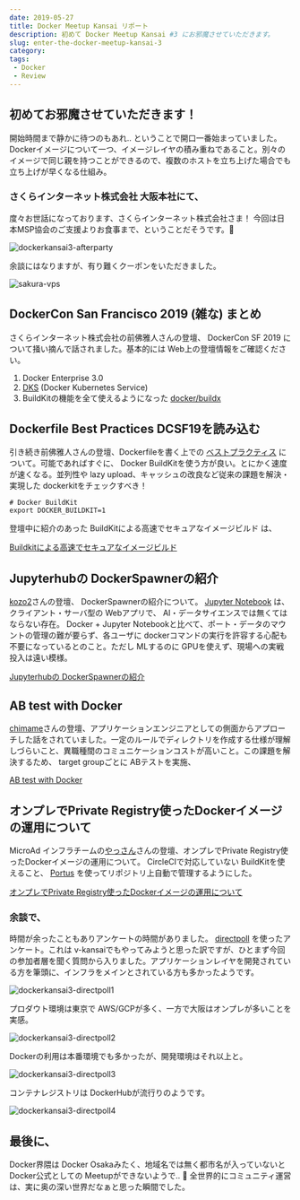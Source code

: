 ```yaml
---
date: 2019-05-27
title: Docker Meetup Kansai リポート
description: 初めて Docker Meetup Kansai #3 にお邪魔させていただきます。
slug: enter-the-docker-meetup-kansai-3
category: 
tags: 
 - Docker
 - Review
---
```


## 初めてお邪魔させていただきます！

開始時間まで静かに待つのもあれ.. ということで開口一番始まっていました。 Dockerイメージについて一つ、イメージレイヤの積み重ねであること。別々のイメージで同じ親を持つことができるので、複数のホストを立ち上げた場合でも立ち上げが早くなる仕組み。

### さくらインターネット株式会社 大阪本社にて、

度々お世話になっております、さくらインターネット株式会社さま！ 今回は日本MSP協会のご支援よりお食事まで、ということだそうです。🙏

![dockerkansai3-afterparty](//images.ctfassets.net/gzkue3szf85p/sdaAUQPOlArIrYMYUYdMM/fa42fa28029083f2534ac09f232676c3/IMG_1280.JPG)

余談にはなりますが、有り難くクーポンをいただきました。

![sakura-vps](//images.ctfassets.net/gzkue3szf85p/390pC2uOBrfkWYA5804mtz/6cc207b14430c198b280e6c67551bded/IMG_1291.JPG)


## DockerCon San Francisco 2019 (雑な) まとめ

さくらインターネット株式会社の前佛雅人さんの登壇、 DockerCon SF 2019 について掻い摘んで話されました。基本的には Web上の登壇情報をご確認ください。

1. Docker Enterprise 3.0
2. [DKS](https://blog.docker.com/2019/05/introducing-docker-kubernetes-service/) (Docker Kubernetes Service)
3. BuildKitの機能を全て使えるようになった [docker/buildx](https://github.com/docker/buildx)

## Dockerfile Best Practices DCSF19を読み込む

引き続き前佛雅人さんの登壇、Dockerfileを書く上での [ベストプラクティス](https://docs.docker.com/develop/develop-images/dockerfile_best-practices/) について。可能であればすぐに、 Docker BuildKitを使う方が良い。とにかく速度が速くなる。並列性や lazy upload、キャッシュの改良など従来の課題を解決・実現した dockerkitをチェックすべき！

```
# Docker BuildKit
export DOCKER_BUILDKIT=1
```

登壇中に紹介のあった BuildKitによる高速でセキュアなイメージビルド は、

<a class="link-preview" href="https://www.slideshare.net/AkihiroSuda/buildkit">Buildkitによる高速でセキュアなイメージビルド</a>

## Jupyterhubの DockerSpawnerの紹介

[kozo2](https://twitter.com/kozo2)さんの登壇、 DockerSpawnerの紹介について。 [Jupyter Notebook](https://jupyter.org/) は、クライアント・サーバ型の Webアプリで、 AI・データサイエンスでは無くてはならない存在。 Docker + Jupyter Notebookと比べて、ポート・データのマウントの管理の難が要らず、各ユーザに dockerコマンドの実行を許容する心配も不要になっているとのこと。ただし MLするのに GPUを使えず、現場への実戦投入は遠い模様。

<a class="link-preview" href="https://docs.google.com/presentation/d/1vM7vurd-KE4x-sKe5vT9ZoyBc2HSPER4CjsPV4QVJig/edit">Jupyterhubの DockerSpawnerの紹介</a>

## AB test with Docker

[chimame](https://twitter.com/chimame)さんの登壇、アプリケーションエンジニアとしての側面からアプローチした話をされていました。一定のルールでディレクトリを作成する仕様が理解しづらいこと、異職種間のコミュニケーションコストが高いこと。この課題を解決するため、 target groupごとに ABテストを実施、

<a class="link-preview" href="https://speakerdeck.com/chimame/b-test-with-docker">AB test with Docker</a>

## オンプレでPrivate Registry使ったDockerイメージの運用について

MicroAd インフラチームの[やっさん](https://twitter.com/yassan168)さんの登壇、オンプレでPrivate Registry使ったDockerイメージの運用について。 CircleCIで対応していない BuildKitを使えること、 [Portus](https://github.com/SUSE/Portus) を使ってリポジトリ上自動で管理するようにした。

<a class="link-preview" href="https://www.slideshare.net/yasukazunagatomi/20190524dockerkansai03/">オンプレでPrivate Registry使ったDockerイメージの運用について</a>

### 余談で、

時間が余ったこともありアンケートの時間がありました。 [directpoll](http://directpoll.com/) を使ったアンケート。これは v-kansaiでもやってみようと思った訳ですが、ひとまず今回の参加者層を聞く質問から入りました。アプリケーションレイヤを開発されている方を筆頭に、インフラをメインとされている方も多かったようです。

![dockerkansai3-directpoll1](//images.ctfassets.net/gzkue3szf85p/3oGMTp3jynui7gJWC8PCj3/eceae16f229a3bc68500cda03d020a2a/IMG_1273.JPG)

プロダウト環境は東京で AWS/GCPが多く、一方で大阪はオンプレが多いことを実感。

![dockerkansai3-directpoll2](//images.ctfassets.net/gzkue3szf85p/1MkQe169RfS75tQbeTRWJv/5812c5fb89aa31f4475c934a58401b84/IMG_1274.JPG)

Dockerの利用は本番環境でも多かったが、開発環境はそれ以上と。

![dockerkansai3-directpoll3](//images.ctfassets.net/gzkue3szf85p/3RC0mzSUOEgKXIImmIK57R/778f3aff6aa873d137ecf68de3421235/IMG_1276.JPG)

コンテナレジストリは DockerHubが流行りのようです。

![dockerkansai3-directpoll4](//images.ctfassets.net/gzkue3szf85p/3ox89qoYF6H2rNs4qs8Qq/d60e73fb5bb4bba46b6dca179a9ca3fc/IMG_1277.JPG)

## 最後に、

Docker界隈は Docker Osakaみたく、地域名では無く都市名が入っていないと Docker公式としての Meetupができないようで.. 🤔 全世界的にコミュニティ運営は、実に奥の深い世界だなぁと思った瞬間でした。

